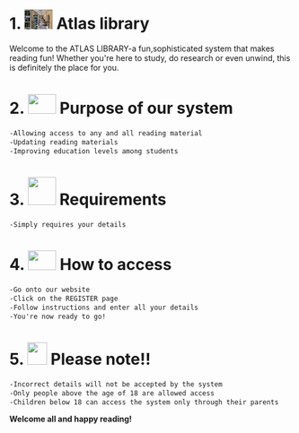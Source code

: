 # 1. <img src="images/library.png" width="50" height="35"> Atlas library

Welcome to the ATLAS LIBRARY-a fun,sophisticated system that makes reading fun! Whether you're here to study, do research or even unwind, this is definitely the place for you.

# 2. <img src="images/dart-board.png" width="50" height="35"> Purpose of our system
    -Allowing access to any and all reading material
    -Updating reading materials
    -Improving education levels among students

# 3. <img src="images/register.png" width="50" height="50"> Requirements
    
    -Simply requires your details

# 4. <img src="images/website.png" width="50" height="35"> How to access
    -Go onto our website
    -Click on the REGISTER page
    -Follow instructions and enter all your details
    -You're now ready to go!

# 5. <img src="images/crisis.png" width="35" height="40"> Please note!!
    -Incorrect details will not be accepted by the system
    -Only people above the age of 18 are allowed access
    -Children below 18 can access the system only through their parents

**Welcome all and happy reading!**
